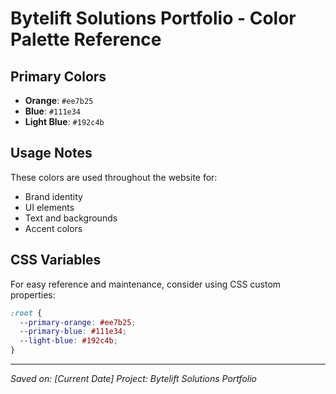 # Bytelift Solutions Portfolio - Color Palette Reference

## Primary Colors

- **Orange**: `#ee7b25`
- **Blue**: `#111e34` 
- **Light Blue**: `#192c4b`

## Usage Notes

These colors are used throughout the website for:
- Brand identity
- UI elements
- Text and backgrounds
- Accent colors

## CSS Variables

For easy reference and maintenance, consider using CSS custom properties:

```css
:root {
  --primary-orange: #ee7b25;
  --primary-blue: #111e34;
  --light-blue: #192c4b;
}
```

---
*Saved on: [Current Date]*
*Project: Bytelift Solutions Portfolio*
